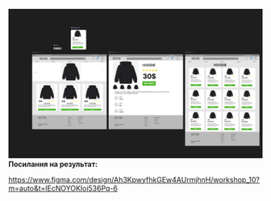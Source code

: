 ![Logo](workshop_10.png)
**Посилання на результат:**

https://www.figma.com/design/Ah3KpwyfhkGEw4AUrmjhnH/workshop_10?m=auto&t=lEcNOYOKloi536Pq-6
